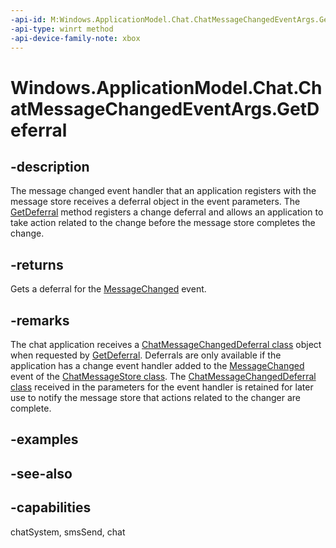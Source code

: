 ```yaml
---
-api-id: M:Windows.ApplicationModel.Chat.ChatMessageChangedEventArgs.GetDeferral
-api-type: winrt method
-api-device-family-note: xbox
---
```


<!-- Method syntax
public Windows.ApplicationModel.Chat.ChatMessageChangedDeferral GetDeferral()
-->

# Windows.ApplicationModel.Chat.ChatMessageChangedEventArgs.GetDeferral

## -description
The message changed event handler that an application registers with the message store receives a deferral object in the event parameters. The [GetDeferral](chatmessagechangedeventargs_getdeferral.md) method registers a change deferral and allows an application to take action related to the change before the message store completes the change.

## -returns
Gets a deferral for the [MessageChanged](chatmessagestore_messagechanged.md) event.

## -remarks
The chat application receives a [ChatMessageChangedDeferral class](chatmessagechangeddeferral.md) object when requested by [GetDeferral](chatmessagechangedeventargs_getdeferral.md). Deferrals are only available if the application has a change event handler added to the [MessageChanged](chatmessagestore_messagechanged.md) event of the [ChatMessageStore class](chatmessagestore.md). The [ChatMessageChangedDeferral class](chatmessagechangeddeferral.md) received in the parameters for the event handler is retained for later use to notify the message store that actions related to the changer are complete.

## -examples

## -see-also

## -capabilities
chatSystem, smsSend, chat
